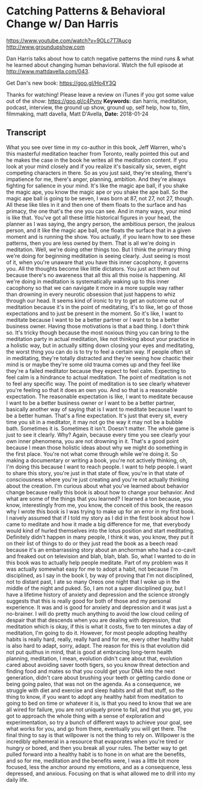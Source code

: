 # Catching Patterns & Behavioral Change w/ Dan Harris
https://www.youtube.com/watch?v=9OLc7T7Aucg
http://www.groundupshow.com

Dan Harris talks about how to catch negative patterns the mind runs & what he learned about changing human behavioral. Watch the full episode at http://www.mattdavella.com/043.

Get Dan's new book: https://goo.gl/Ho4Y3Q

Thanks for watching! Please leave a review on iTunes if you got some value out of the show: https://goo.gl/c4Pvnv
**Keywords:** dan harris, meditation, podcast, interview, the ground up show, ground up, self help, how to, film, filmmaking, matt davella, Matt D'Avella, 
**Date:** 2018-01-24

## Transcript
 What you see over time in my co-author in this book, Jeff Warren, who's this masterful meditation teacher from Toronto, really pointed this out and he makes the case in the book he writes all the meditation content. If you look at your mind closely and if you realize it's basically six, seven, eight competing characters in there. So as you just said, they're stealing, there's impatience for me, there's anger, planning, ambition. And they're always fighting for salience in your mind. It's like the magic ape ball, if you shake the magic ape, you know the magic ape or you shake the ape ball. So the magic ape ball is going to be seven, I was born at 87, not 27, not 27, though. All these like tiles in it and then one of them floats to the surface and has primacy, the one that's the one you can see. And in many ways, your mind is like that. You've got all these little historical figures in your head, the planner as I was saying, the angry person, the ambitious person, the jealous person, and it like the magic ape ball, one floats the surface that in a given moment and is running the show. You actually, if you learn how to see these patterns, then you are less owned by them. That is all we're doing in meditation. Well, we're doing other things too. But I think the primary thing we're doing for beginning meditation is seeing clearly. Just seeing is most of it, when you're unaware that you have this inner cacophony, it governs you. All the thoughts become like little dictators. You just act them out because there's no awareness that all this all this noise is happening. All we're doing in meditation is systematically waking up to this inner cacophony so that we can navigate it more in a more supple way rather than drowning in every neurotic obsession that just happens to whiz through our head. It seems kind of ironic to try to get an outcome out of meditation because it's in the point of meditating, it's to like, let go of those expectations and to just be present in the moment. So it's like, I want to meditate because I want to be a better partner or I want to be a better business owner. Having those motivations is that a bad thing. I don't think so. It's tricky though because the most noxious thing you can bring to the meditation party in actual meditation, like not thinking about your practice in a holistic way, but in actually sitting down closing your eyes and meditating, the worst thing you can do is to try to feel a certain way. If people often sit in meditating, they're totally distracted and they're seeing how chaotic their mind is or maybe they're some old trauma comes up and they feel like they're a failed meditator because they expect to feel calm. Expecting to feel calm is a hindrance to actual meditation. The point of meditation is not to feel any specific way. The point of meditation is to see clearly whatever you're feeling so that it does an own you. And so that is a reasonable expectation. The reasonable expectation is like, I want to meditate because I want to be a better business owner or I want to be a better partner, basically another way of saying that is I want to meditate because I want to be a better human. That's a fine expectation. It's just that every sit, every time you sit in a meditator, it may not go the way it may not be a bubble bath. Sometimes it is. Sometimes it isn't. Doesn't matter. The whole game is just to see it clearly. Why? Again, because every time you see clearly your own inner phenomena, you are not drowning in it. That's a good point because I mean those holistic ideas about why we might do something in the first place. You're not what come through while we're doing it. So making a documentary or writing a book, you're not actively thinking, oh, I'm doing this because I want to reach people. I want to help people. I want to share this story, you're just in that state of flow, you're in that state of consciousness where you're just creating and you're not actually thinking about the creation. I'm curious about what you've learned about behavior change because really this book is about how to change your behavior. And what are some of the things that you learned? I learned a ton because, you know, interestingly from me, you know, the conceit of this book, the reason why I wrote this book is I was trying to make up for an error in my first book. I naively assumed that if I told my story as I did in the first book about how I came to meditate and how it made a big difference for me, that everybody would kind of hurled themselves into the lotus position and start meditating. Definitely didn't happen in many people, I think it was, you know, they put it on their list of things to do or they just read the book as a beech read because it's an embarrassing story about an anchorman who had a co-cavit and freaked out on television and blah, blah, blah. So, what I wanted to do in this book was to actually help people meditate. Part of my problem was it was actually somewhat easy for me to adopt a habit, not because I'm disciplined, as I say in the book I, by way of proving that I'm not disciplined, not to distant past, I ate so many Oreos one night that I woke up in the middle of the night and puked. So, I am not a super disciplined guy, but I have a lifetime history of anxiety and depression and the science strongly suggests that this is really good for both of those and my personal experience. It was and is good for anxiety and depression and it was just a no-brainer. I will do pretty much anything to avoid the low cloud ceiling of despair that that descends when you are dealing with depression, that meditation which is okay, if this is what it costs, five to ten minutes a day of meditation, I'm going to do it. However, for most people adopting healthy habits is really hard, really, really hard and for me, every other healthy habit is also hard to adapt, sorry, adapt. The reason for this is that evolution did not put quithus in mind, that is good at embracing long-term health planning, meditation, I mean, evolution didn't care about that, evolution cared about avoiding saver tooth tigers, so you know threat detection and finding food and mates so that you could get your DNA into the next generation, didn't care about brushing your teeth or getting cardio done or being going paleo, that was not on the agenda. As a consequence, we struggle with diet and exercise and sleep habits and all that stuff, so the thing to know, if you want to adopt any healthy habit from meditation to going to bed on time or whatever it is, is that you need to know that we are all wired for failure, you are not uniquely prone to fail, and that you get, you got to approach the whole thing with a sense of exploration and experimentation, so try a bunch of different ways to achieve your goal, see what works for you, and go from there, eventually you will get there. The final thing to say is that willpower is not the thing to rely on. Willpower is the incredibly ephemeral in a resource that evaporates when you're tired or hungry or bored, and then you break all your rules. The better way to get pulled forward into a healthy habit is to hone in on what are the benefits, and so for me, meditation and the benefits were, I was a little bit more focused, less the anchor around my emotions, and as a consequence, less depressed, and anxious. Focusing on that is what allowed me to drill into my daily life.
